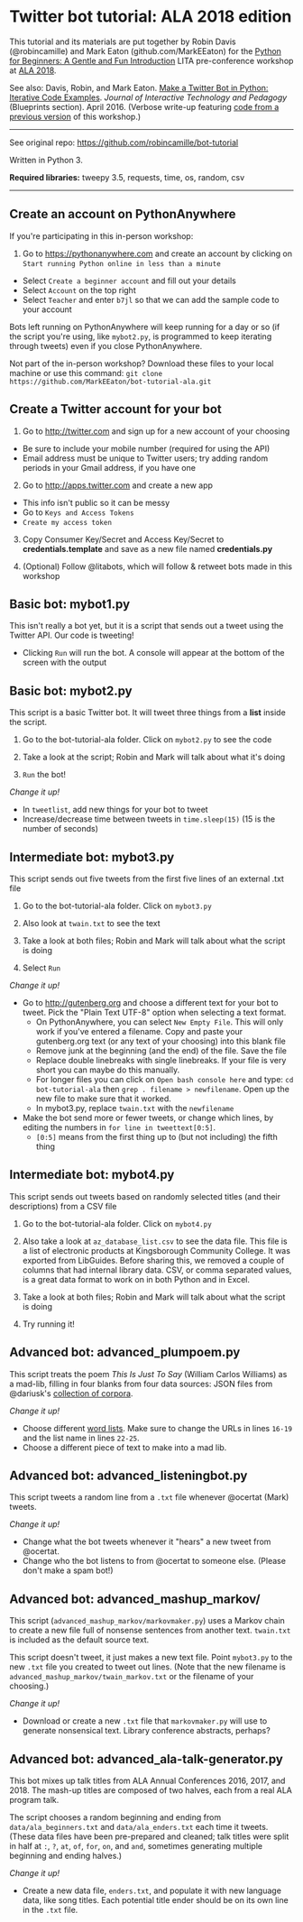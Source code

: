 # Twitter bot tutorial: ALA 2018 edition

This tutorial and its materials are put together by Robin Davis (@robincamille) and Mark Eaton (github.com/MarkEEaton) for the [Python for Beginners: A Gentle and Fun Introduction](https://www.eventscribe.com/2018/ALA-Annual/fsPopup.asp?Mode=presInfo&PresentationID=379935) LITA pre-conference workshop at [ALA 2018](https://2018.alaannual.org/). 

See also: Davis, Robin, and Mark Eaton. [Make a Twitter Bot in Python: Iterative Code Examples](http://jitp.commons.gc.cuny.edu/make-a-twitter-bot-in-python-iterative-code-examples/). *Journal of Interactive Technology and Pedagogy* (Blueprints section).  April 2016. (Verbose write-up featuring [code from a previous version](https://github.com/robincamille/bot-tutorial) of this workshop.)

---

See original repo: https://github.com/robincamille/bot-tutorial

Written in Python 3.

**Required libraries:** tweepy 3.5, requests, time, os, random, csv

---

## Create an account on PythonAnywhere

If you're participating in this in-person workshop:

1. Go to https://pythonanywhere.com and create an account by clicking on `Start running Python online in less than a minute`
 - Select `Create a beginner account` and fill out your details
 - Select `Account` on the top right
 - Select `Teacher` and enter `b7jl` so that we can add the sample code to your account

Bots left running on PythonAnywhere will keep running for a day or so (if the script you're using, like `mybot2.py`, is programmed to keep iterating through tweets) even if you close PythonAnywhere.

Not part of the in-person workshop? Download these files to your local machine or use this command: `git clone https://github.com/MarkEEaton/bot-tutorial-ala.git`

## Create a Twitter account for your bot

1. Go to http://twitter.com and sign up for a new account of your choosing
 - Be sure to include your mobile number (required for using the API) 
 - Email address must be unique to Twitter users; try adding random periods in your Gmail address, if you have one

2. Go to http://apps.twitter.com and create a new app
 - This info isn't public so it can be messy 
 - Go to `Keys and Access Tokens`
 - `Create my access token`

3. Copy Consumer Key/Secret and Access Key/Secret to **credentials.template** and save as a new file named **credentials.py**

4. (Optional) Follow @litabots, which will follow & retweet bots made in this workshop

## Basic bot: mybot1.py

This isn't really a bot yet, but it is a script that sends out a tweet using the Twitter API. Our code is tweeting!

- Clicking `Run` will run the bot. A console will appear at the bottom of the screen with the output

## Basic bot: mybot2.py

This script is a basic Twitter bot. It will tweet three things from a **list** inside the script.

1. Go to the bot-tutorial-ala folder. Click on `mybot2.py` to see the code

2. Take a look at the script; Robin and Mark will talk about what it's doing

3. `Run` the bot!

*Change it up!*
- In `tweetlist`, add new things for your bot to tweet
- Increase/decrease time between tweets in `time.sleep(15)` (15 is the number of seconds) 

## Intermediate bot: mybot3.py

This script sends out five tweets from the first five lines of an external .txt file

1. Go to the bot-tutorial-ala folder. Click on `mybot3.py`

2. Also look at `twain.txt` to see the text

3. Take a look at both files; Robin and Mark will talk about what the script is doing

4. Select `Run`

*Change it up!*
 - Go to http://gutenberg.org and choose a different text for your bot to tweet. Pick the "Plain Text UTF-8" option when selecting a text format.
   - On PythonAnywhere, you can select `New Empty File`. This will only work if you've entered a filename. Copy and paste your gutenberg.org text (or any text of your choosing) into this blank file
   - Remove junk at the beginning (and the end) of the file. Save the file
   - Replace double linebreaks with single linebreaks. If your file is very short you can maybe do this manually.
   - For longer files you can click on `Open bash console here` and type: `cd bot-tutorial-ala` then `grep . filename > newfilename`. Open up the new file to make sure that it worked.
   - In mybot3.py, replace `twain.txt` with the `newfilename` 
 - Make the bot send more or fewer tweets, or change which lines, by editing the numbers in `for line in tweettext[0:5]`. 
   - `[0:5]` means from the first thing up to (but not including) the fifth thing

## Intermediate bot: mybot4.py

This script sends out tweets based on randomly selected titles (and their descriptions) from a CSV file

1. Go to the bot-tutorial-ala folder. Click on `mybot4.py`

2. Also take a look at `az_database_list.csv` to see the data file. This file is a list of electronic products at Kingsborough Community College. It was exported from LibGuides. Before sharing this, we removed a couple of columns that had internal library data. CSV, or comma separated values, is a great data format to work on in both Python and in Excel. 
 
3. Take a look at both files; Robin and Mark will talk about what the script is doing

4. Try running it!

## Advanced bot: advanced_plumpoem.py

This script treats the poem *This Is Just To Say* (William Carlos Williams) as a mad-lib, filling in four blanks from four data sources: JSON files from @dariusk's [collection of corpora](https://github.com/dariusk/corpora). 

*Change it up!*
- Choose different [word lists](https://github.com/dariusk/corpora). Make sure to change the URLs in lines ``16-19`` and the list name in lines ``22-25``.
- Choose a different piece of text to make into a mad lib. 


## Advanced bot: advanced_listeningbot.py

This script tweets a random line from a `.txt` file whenever @ocertat (Mark) tweets.

*Change it up!*
- Change what the bot tweets whenever it "hears" a new tweet from @ocertat.
- Change who the bot listens to from @ocertat to someone else. (Please don't make a spam bot!)


## Advanced bot: advanced\_mashup_markov/

This script (`advanced_mashup_markov/markovmaker.py`) uses a Markov chain to create a new file full of nonsense sentences from another text. `twain.txt` is included as the default source text.

This script doesn't tweet, it just makes a new text file. Point `mybot3.py` to the new `.txt` file you created to tweet out lines. (Note that the new filename is `advanced_mashup_markov/twain_markov.txt` or the filename of your choosing.)

*Change it up!*
- Download or create a new `.txt` file that `markovmaker.py` will use to generate nonsensical text. Library conference abstracts, perhaps? 

## Advanced bot: advanced_ala-talk-generator.py

This bot mixes up talk titles from ALA Annual Conferences 2016, 2017, and 2018. The mash-up titles are composed of two halves, each from a real ALA program talk.

The script chooses a random beginning and ending from `data/ala_beginners.txt` and `data/ala_enders.txt` each time it tweets. (These data files have been pre-prepared and cleaned; talk titles were split in half at `:`, `?`, `at`, `of`, `for`, `on`, and `and`, sometimes generating multiple beginning and ending halves.) 

*Change it up!*
- Create a new data file, `enders.txt`, and populate it with new language data, like song titles. Each potential title ender should be on its own line in the `.txt` file.

